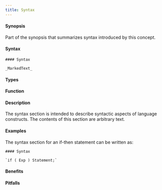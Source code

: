 ```yaml
---
title: Syntax
---
```


#### Synopsis

Part of the synopsis that summarizes syntax introduced by this concept.

#### Syntax

```
#### Syntax

_MarkedText_
```

#### Types

#### Function

#### Description

The syntax section is intended to describe syntactic aspects of language constructs.
The contents of this section are arbitrary text.


#### Examples

The syntax section for an if-then statement can be written as:

```
#### Syntax

`if ( Exp ) Statement;`
```

#### Benefits

#### Pitfalls

